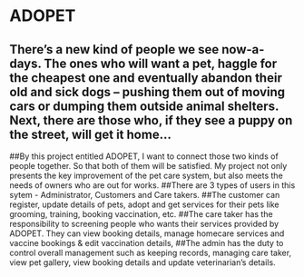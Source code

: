 # ADOPET
## There’s a new kind of people we see now-a-days. The ones who will want a pet, haggle for the cheapest one and eventually abandon their old and sick dogs – pushing them out of moving cars or dumping them outside animal shelters. Next, there are those who, if they see a puppy on the street, will get it home... 
##By this project entitled ADOPET, I want to connect those two kinds of people together. So that both of them will be satisfied. My project not only presents the key improvement of the pet care system, but also meets the needs of owners who are out for works. 
##There are 3 types of users in this sytem - Administrator, Customers and Care takers. 
##The customer can register, update details of pets, adopt and get services for their pets like grooming, training, booking vaccination, etc. 
##The care taker has the responsibility to screening people who wants their services provided by ADOPET. They can view booking details, manage homecare services and vaccine bookings & edit vaccination details, 
##The admin has the duty to control overall management such as keeping records, managing care taker, view pet gallery, view booking details and update veterinarian’s details.
